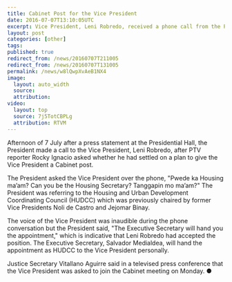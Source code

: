 ```yaml
---
title: Cabinet Post for the Vice President
date: 2016-07-07T13:10:05UTC
excerpt: Vice President, Leni Robredo, received a phone call from the President asking her if she would like to head the Housing and Urban Development Coordinating Council.
layout: post
categories: [other]
tags: 
published: true
redirect_from: /news/20160707T211005
redirect_from: /news/20160707T131005
permalink: /news/w8lQwpXvAeB1NX4
image:
  layout: auto_width
  source: 
  attribution: 
video:
  layout: top
  source: 7j5TotCBPLg
  attribution: RTVM
---
```


Afternoon of 7 July after a press statement at the Presidential Hall, the President made a call to the Vice President, Leni Robredo, after PTV reporter Rocky Ignacio asked whether he had settled on a plan to give the Vice President a Cabinet post.

The President asked the Vice President over the phone, "Pwede ka Housing ma’am? Can you be the Housing Secretary? Tanggapin mo ma’am?"
The President was referring to the Housing and Urban Development Coordinating Council (HUDCC) which was previously chaired by former Vice Presidents Noli de Castro and Jejomar Binay.

The voice of the Vice President was inaudible during the phone conversation but the President said, "The Executive Secretary will hand you the appointment," which is indicative that Leni Robredo had accepted the position. The Executive Secretary, Salvador Medialdea, will hand the appointment as HUDCC to the Vice President personally.

Justice Secretary Vitallano Aguirre said in a televised press conference that the Vice President was asked to join the Cabinet meeting on Monday.
&#x25cf;


